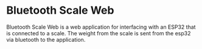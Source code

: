# Bluetooth Scale Web

Bluetooth Scale Web is a web application for interfacing with an ESP32 that is connected to a scale.
The weight from the scale is sent from the esp32 via bluetooth to the application.